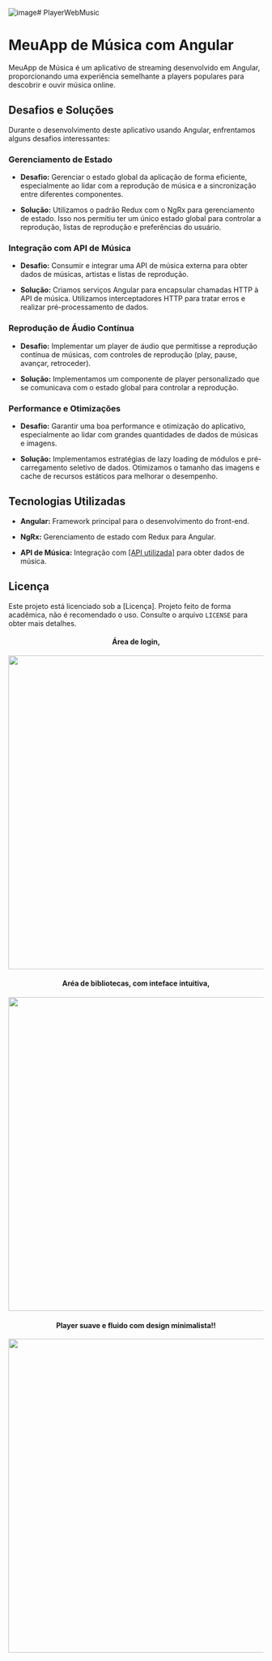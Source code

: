 ![image](https://github.com/RaphaelCarvalh/PlayerWebMusic/assets/162733267/c242727c-45ab-4719-aa77-4b734a220b1c)# PlayerWebMusic

# MeuApp de Música com Angular

MeuApp de Música é um aplicativo de streaming desenvolvido em Angular, proporcionando uma experiência semelhante a players populares para descobrir e ouvir música online.

## Desafios e Soluções

Durante o desenvolvimento deste aplicativo usando Angular, enfrentamos alguns desafios interessantes:

### Gerenciamento de Estado

- **Desafio:** Gerenciar o estado global da aplicação de forma eficiente, especialmente ao lidar com a reprodução de música e a sincronização entre diferentes componentes.
  
- **Solução:** Utilizamos o padrão Redux com o NgRx para gerenciamento de estado. Isso nos permitiu ter um único estado global para controlar a reprodução, listas de reprodução e preferências do usuário.

### Integração com API de Música

- **Desafio:** Consumir e integrar uma API de música externa para obter dados de músicas, artistas e listas de reprodução.
  
- **Solução:** Criamos serviços Angular para encapsular chamadas HTTP à API de música. Utilizamos interceptadores HTTP para tratar erros e realizar pré-processamento de dados.

### Reprodução de Áudio Contínua

- **Desafio:** Implementar um player de áudio que permitisse a reprodução contínua de músicas, com controles de reprodução (play, pause, avançar, retroceder).
  
- **Solução:** Implementamos um componente de player personalizado que se comunicava com o estado global para controlar a reprodução.

### Performance e Otimizações

- **Desafio:** Garantir uma boa performance e otimização do aplicativo, especialmente ao lidar com grandes quantidades de dados de músicas e imagens.
  
- **Solução:** Implementamos estratégias de lazy loading de módulos e pré-carregamento seletivo de dados. Otimizamos o tamanho das imagens e cache de recursos estáticos para melhorar o desempenho.

## Tecnologias Utilizadas

- **Angular:** Framework principal para o desenvolvimento do front-end.
  
- **NgRx:** Gerenciamento de estado com Redux para Angular.
    
- **API de Música:** Integração com [[API utilizada]](https://developer.spotify.com/documentation/web-api) para obter dados de música.

## Licença

Este projeto está licenciado sob a [Licença]. Projeto feito de forma acadêmica, não é recomendado o uso. Consulte o arquivo `LICENSE` para obter mais detalhes.
<div align="center">
  <h4>Área de login,</h4>
  <img src="https://lh3.googleusercontent.com/d/12w08JjKHpGKZRJwOUnfTDsux78OwKo1q" width="620">
</div>
<div align="center">
  <h4>Aréa de bibliotecas, com inteface intuitiva,</h4>
  <img src="https://lh3.googleusercontent.com/d/1vGr7-kBLhzPTpSLDSuWnAuH7sk9hv32R" width="620">
</div>
<div align="center">
  <h4>Player suave e fluido com design minimalista!!</h4>
  <img src="https://lh3.googleusercontent.com/d/1waZHTlpmjXwZBeDQypyi5muTaDBhfadq" width="620">
</div>

